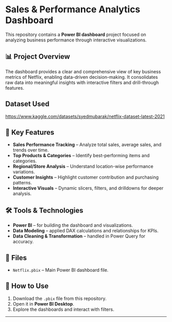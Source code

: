 # Sales & Performance Analytics Dashboard

This repository contains a **Power BI dashboard** project focused on analyzing business performance through interactive visualizations. 

## 📊 Project Overview
The dashboard provides a clear and comprehensive view of key business metrics of Netflix, enabling data-driven decision-making. It consolidates raw data into meaningful insights with interactive filters and drill-through features. 

## Dataset Used
https://www.kaggle.com/datasets/syedmubarak/netflix-dataset-latest-2021

## 🔑 Key Features
- **Sales Performance Tracking** – Analyze total sales, average sales, and trends over time.
- **Top Products & Categories** – Identify best-performing items and categories.
- **Regional/Store Analysis** – Understand location-wise performance variations.
- **Customer Insights** – Highlight customer contribution and purchasing patterns.
- **Interactive Visuals** – Dynamic slicers, filters, and drilldowns for deeper analysis.

## 🛠️ Tools & Technologies
- **Power BI** – for building the dashboard and visualizations.
- **Data Modeling** – applied DAX calculations and relationships for KPIs.
- **Data Cleaning & Transformation** – handled in Power Query for accuracy.

## 📂 Files
- `Netflix.pbix` – Main Power BI dashboard file.

## 🚀 How to Use
1. Download the `.pbix` file from this repository.
2. Open it in **Power BI Desktop**.
3. Explore the dashboards and interact with filters.

---
